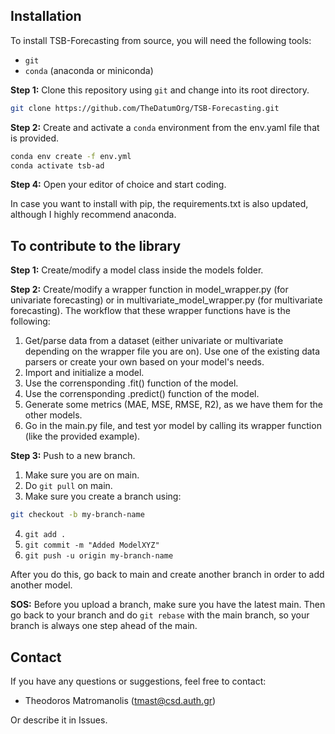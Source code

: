 ## Installation

To install TSB-Forecasting from source, you will need the following tools:
- `git`
- `conda` (anaconda or miniconda)

**Step 1:** Clone this repository using `git` and change into its root directory.

```bash
git clone https://github.com/TheDatumOrg/TSB-Forecasting.git
```

**Step 2:** Create and activate a `conda` environment from the env.yaml file that is provided.

```bash
conda env create -f env.yml
conda activate tsb-ad
```

**Step 4:** Open your editor of choice and start coding.

In case you want to install with pip, the requirements.txt is also updated, although I highly recommend anaconda.

## To contribute to the library
**Step 1:** Create/modify a model class inside the models folder.

**Step 2:** Create/modify a wrapper function in model_wrapper.py (for univariate forecasting) or in multivariate_model_wrapper.py (for multivariate forecasting).
The workflow that these wrapper functions have is the following:
1. Get/parse data from a dataset (either univariate or multivariate depending on the wrapper file you are on). Use one of the existing data parsers or create your own based on your model's needs.
2. Import and initialize a model.
3. Use the corrensponding .fit() function of the model.
4. Use the corrensponding .predict() function of the model.
5. Generate some metrics (MAE, MSE, RMSE, R2), as we have them for the other models.
6. Go in the main.py file, and test yor model by calling its wrapper function (like the provided example).

**Step 3:** Push to a new branch. 
1. Make sure you are on main.
2. Do `git pull` on main.
3. Make sure you create a branch using:
```bash
git checkout -b my-branch-name
```
4. `git add .`
5. `git commit -m "Added ModelXYZ"`
6. `git push -u origin my-branch-name`

After you do this, go back to main and create another branch in order to add another model.

**SOS:** Before you upload a branch, make sure you have the latest main. Then go back to your branch and do `git rebase` with the main branch, so your branch is always one step ahead of the main.

## Contact
If you have any questions or suggestions, feel free to contact:
* Theodoros Matromanolis (tmast@csd.auth.gr)

Or describe it in Issues.